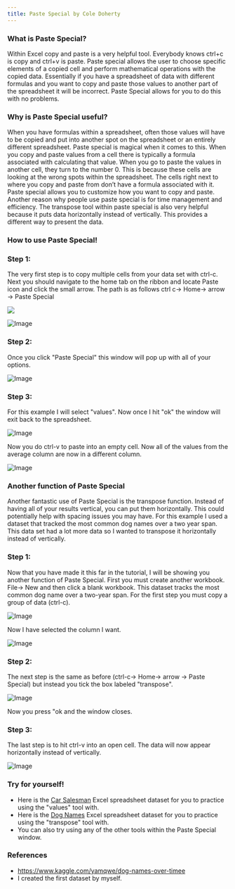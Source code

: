 ```yaml
---
title: Paste Special by Cole Doherty
---
```

### What is Paste Special?
Within Excel copy and paste is a very helpful tool. Everybody knows ctrl+c is copy and ctrl+v is paste. Paste special allows the user to choose specific elements of a copied cell and perform mathematical operations with the copied data. Essentially if you have a spreadsheet of data with different formulas and you want to copy and paste those values to another part of the spreadsheet it will be incorrect. Paste Special allows for you to do this with no problems.

### Why is Paste Special useful?
When you have formulas within a spreadsheet, often those values will have to be copied and put into another spot on the spreadsheet or an entirely different spreadsheet.  Paste special is magical when it comes to this.  When you copy and paste values from a cell there is typically a formula associated with calculating that value. When you go to paste the values in another cell, they turn to the number 0. This is because these cells are looking at the wrong spots within the spreadsheet. The cells right next to where you copy and paste from don’t have a formula associated with it. Paste special allows you to customize how you want to copy and paste. Another reason why people use paste special is for time management and efficiency. The transpose tool within paste special is also very helpful because it puts data horizontally instead of vertically. This provides a different way to present the data.
### How to use Paste Special!
### Step 1:
The very first step is to copy multiple cells from your data set with ctrl-c. Next you should navigate to the home tab on the ribbon and locate Paste icon and click the small arrow. The path is as follows ctrl c-> Home-> arrow -> Paste Special

![](https://media.discordapp.net/attachments/899489276700557352/935685841995583528/CopyData.JPG)

![Image](https://cdn.discordapp.com/attachments/899489276700557352/935685676094074890/PasteSpecial.JPG)

### Step 2:
Once you click "Paste Special" this window will pop up with all of your options.

![Image](https://cdn.discordapp.com/attachments/899489276700557352/935685676383469649/PasteSpecials.JPG)

### Step 3:
For this example I will select "values". Now once I hit "ok" the window will exit back to the spreadsheet. 

![Image](https://cdn.discordapp.com/attachments/899489276700557352/935685678178660352/ValuesPasteSpecial.JPG)

Now you do ctrl-v to paste into an empty cell. Now all of the values from the average column are now in a different column.

![Image](https://cdn.discordapp.com/attachments/899489276700557352/935685677117476885/Result.JPG)

### Another function of Paste Special
Another fantastic use of Paste Special is the transpose function. Instead of having all of your results vertical, you can put them horizontally. This could potentially help with spacing issues you may have. For this example I used a dataset that tracked the most common dog names over a two year span. This data set had a lot more data so I wanted to transpose it horizontally instead of vertically.

### Step 1:
Now that you have made it this far in the tutorial, I will be showing you another function of Paste Special. First you must create another workbook. File-> New and then click a blank workbook. This dataset tracks the most common dog name over a two-year span. For the first step you must copy a group of data (ctrl-c).

![Image](https://cdn.discordapp.com/attachments/899489276700557352/935685842435981332/dogset.JPG)

Now I have selected the column I want.

![Image](https://cdn.discordapp.com/attachments/899489276700557352/935685841798430820/Capture.JPG)

### Step 2:
The next step is the same as before (ctrl-c-> Home-> arrow -> Paste Special) but instead you tick the box labeled "transpose".

![Image](https://cdn.discordapp.com/attachments/899489276700557352/935685677444653156/transpose.JPG)

Now you press "ok and the window closes.

### Step 3:
The last step is to hit ctrl-v into an open cell. The data will now appear horizontally instead of vertically.

![Image](https://cdn.discordapp.com/attachments/899489276700557352/935685677784375346/TransposedHorizontal.JPG)

### Try for yourself!

- Here is the [Car Salesman](Salesman.xlsx) Excel spreadsheet dataset for you to practice using the "values" tool with.
- Here is the [Dog Names](DogNamesDataSet.xlsx) Excel spreadsheet dataset for you to practice using the "transpose" tool with.
- You can also try using any of the other tools within the Paste Special window.


### References

- https://www.kaggle.com/yamqwe/dog-names-over-timee
- I created the first dataset by myself.


